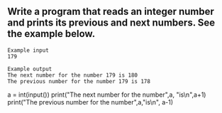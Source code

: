## Write a program that reads an integer number and prints its previous and next numbers. See the example below.

```
Example input
179

Example output
The next number for the number 179 is 180
The previous number for the number 179 is 178
```
a = int(input())
print("The next number for the number",a, "is\n",a+1)
print("The previous number for the number",a,"is\n", a-1)
